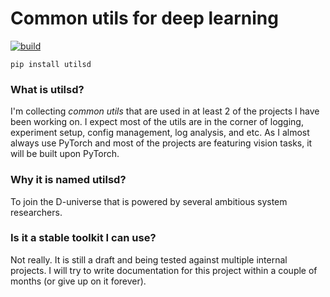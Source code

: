 # Common utils for deep learning

[![build](https://github.com/ultmaster/utilsd/actions/workflows/python-test.yml/badge.svg)](https://github.com/ultmaster/utilsd/actions/workflows/python-test.yml)

```
pip install utilsd
```

### What is utilsd?

I'm collecting *common utils* that are used in at least 2 of the projects I have been working on. I expect most of the utils are in the corner of logging, experiment setup, config management, log analysis, and etc. As I almost always use PyTorch and most of the projects are featuring vision tasks, it will be built upon PyTorch.

### Why it is named utilsd?

To join the D-universe that is powered by several ambitious system researchers.

### Is it a stable toolkit I can use?

Not really. It is still a draft and being tested against multiple internal projects. I will try to write documentation for this project within a couple of months (or give up on it forever).
